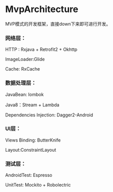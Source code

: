# MvpArchitecture

MVP模式的开发框架，直接down下来即可进行开发。

### 网络层：

HTTP : Rxjava + Retrofit2 + Okhttp

ImageLoader:Glide

Cache: RxCache

### 数据处理层：

JavaBean: lombok

Java8：Stream + Lambda

Dependencies Injection: Dagger2-Android

### UI层：

Views Binding: ButterKnife

Layout:ConstraintLayout

### 测试层：

AndroidTest: Espresso

UnitTest: Mockito + Robolectric


